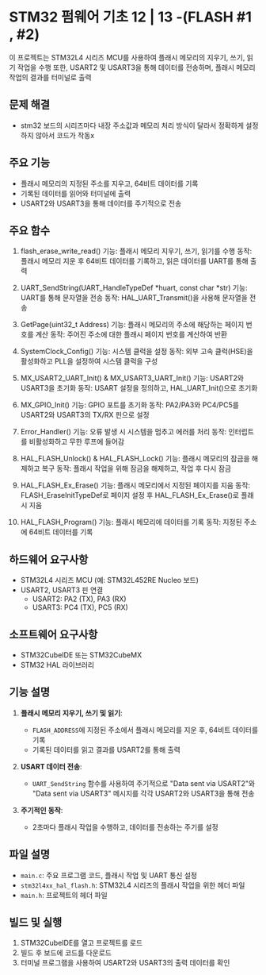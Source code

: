 # STM32 펌웨어 기초 12 | 13 -(FLASH #1 , #2)

이 프로젝트는 STM32L4 시리즈 MCU를 사용하여 플래시 메모리의 지우기, 쓰기, 읽기 작업을 수행
또한, USART2 및 USART3을 통해 데이터를 전송하며, 플래시 메모리 작업의 결과를 터미널로 출력

## 문제 해결
- stm32 보드의 시리즈마다 내장 주소값과 메모리 처리 방식이 달라서 정확하게 설정하지 않아서 코드가 작동x
  
## 주요 기능
- 플래시 메모리의 지정된 주소를 지우고, 64비트 데이터를 기록
- 기록된 데이터를 읽어와 터미널에 출력
- USART2와 USART3을 통해 데이터를 주기적으로 전송
  
## 주요 함수
1. flash_erase_write_read()
기능: 플래시 메모리 지우기, 쓰기, 읽기를 수행
동작:
플래시 메모리 지운 후 64비트 데이터를 기록하고, 읽은 데이터를 UART를 통해 출력


2. UART_SendString(UART_HandleTypeDef *huart, const char *str)
기능: UART를 통해 문자열을 전송
동작: HAL_UART_Transmit()을 사용해 문자열을 전송


3. GetPage(uint32_t Address)
기능: 플래시 메모리의 주소에 해당하는 페이지 번호를 계산
동작: 주어진 주소에 대한 플래시 페이지 번호를 계산하여 반환


4. SystemClock_Config()
기능: 시스템 클럭을 설정
동작: 외부 고속 클럭(HSE)을 활성화하고 PLL을 설정하여 시스템 클럭을 구성


5. MX_USART2_UART_Init() & MX_USART3_UART_Init()
기능: USART2와 USART3을 초기화
동작: USART 설정을 정의하고, HAL_UART_Init()으로 초기화


6. MX_GPIO_Init()
기능: GPIO 포트를 초기화
동작: PA2/PA3와 PC4/PC5를 USART2와 USART3의 TX/RX 핀으로 설정


7. Error_Handler()
기능: 오류 발생 시 시스템을 멈추고 에러를 처리
동작: 인터럽트를 비활성화하고 무한 루프에 들어감


8. HAL_FLASH_Unlock() & HAL_FLASH_Lock()
기능: 플래시 메모리의 잠금을 해제하고 복구
동작: 플래시 작업을 위해 잠금을 해제하고, 작업 후 다시 잠금


9. HAL_FLASH_Ex_Erase()
기능: 플래시 메모리에서 지정된 페이지를 지움
동작: FLASH_EraseInitTypeDef로 페이지 설정 후 HAL_FLASH_Ex_Erase()로 플래시 지움


10. HAL_FLASH_Program()
기능: 플래시 메모리에 데이터를 기록
동작: 지정된 주소에 64비트 데이터를 기록

## 하드웨어 요구사항
- STM32L4 시리즈 MCU (예: STM32L452RE Nucleo 보드)
- USART2, USART3 핀 연결
  - USART2: PA2 (TX), PA3 (RX)
  - USART3: PC4 (TX), PC5 (RX)

## 소프트웨어 요구사항
- STM32CubeIDE 또는 STM32CubeMX
- STM32 HAL 라이브러리

## 기능 설명
1. **플래시 메모리 지우기, 쓰기 및 읽기**:
   - `FLASH_ADDRESS`에 지정된 주소에서 플래시 메모리를 지운 후, 64비트 데이터를 기록
   - 기록된 데이터를 읽고 결과를 USART2를 통해 출력

2. **USART 데이터 전송**:
   - `UART_SendString` 함수를 사용하여 주기적으로 "Data sent via USART2"와 "Data sent via USART3" 메시지를 각각 USART2와 USART3을 통해 전송

3. **주기적인 동작**:
   - 2초마다 플래시 작업을 수행하고, 데이터를 전송하는 주기를 설정

## 파일 설명
- `main.c`: 주요 프로그램 코드, 플래시 작업 및 UART 통신 설정
- `stm32l4xx_hal_flash.h`: STM32L4 시리즈의 플래시 작업을 위한 헤더 파일
- `main.h`: 프로젝트의 헤더 파일

## 빌드 및 실행
1. STM32CubeIDE를 열고 프로젝트를 로드
2. 빌드 후 보드에 코드를 다운로드
3. 터미널 프로그램을 사용하여 USART2와 USART3의 출력 데이터를 확인

